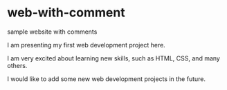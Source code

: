 # web-with-comment
sample website with comments

I am presenting my first web development project here.

I am very excited about learning new skills, such as HTML, CSS, and many others.

I would like to add some new web development projects in the future.
